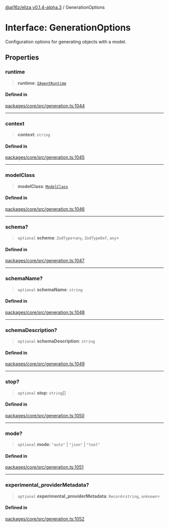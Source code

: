 [@ai16z/eliza v0.1.4-alpha.3](../index.md) / GenerationOptions

# Interface: GenerationOptions

Configuration options for generating objects with a model.

## Properties

### runtime

> **runtime**: [`IAgentRuntime`](IAgentRuntime.md)

#### Defined in

[packages/core/src/generation.ts:1044](https://github.com/christroutner/eliza/blob/main/packages/core/src/generation.ts#L1044)

***

### context

> **context**: `string`

#### Defined in

[packages/core/src/generation.ts:1045](https://github.com/christroutner/eliza/blob/main/packages/core/src/generation.ts#L1045)

***

### modelClass

> **modelClass**: [`ModelClass`](../enumerations/ModelClass.md)

#### Defined in

[packages/core/src/generation.ts:1046](https://github.com/christroutner/eliza/blob/main/packages/core/src/generation.ts#L1046)

***

### schema?

> `optional` **schema**: `ZodType`\<`any`, `ZodTypeDef`, `any`\>

#### Defined in

[packages/core/src/generation.ts:1047](https://github.com/christroutner/eliza/blob/main/packages/core/src/generation.ts#L1047)

***

### schemaName?

> `optional` **schemaName**: `string`

#### Defined in

[packages/core/src/generation.ts:1048](https://github.com/christroutner/eliza/blob/main/packages/core/src/generation.ts#L1048)

***

### schemaDescription?

> `optional` **schemaDescription**: `string`

#### Defined in

[packages/core/src/generation.ts:1049](https://github.com/christroutner/eliza/blob/main/packages/core/src/generation.ts#L1049)

***

### stop?

> `optional` **stop**: `string`[]

#### Defined in

[packages/core/src/generation.ts:1050](https://github.com/christroutner/eliza/blob/main/packages/core/src/generation.ts#L1050)

***

### mode?

> `optional` **mode**: `"auto"` \| `"json"` \| `"tool"`

#### Defined in

[packages/core/src/generation.ts:1051](https://github.com/christroutner/eliza/blob/main/packages/core/src/generation.ts#L1051)

***

### experimental\_providerMetadata?

> `optional` **experimental\_providerMetadata**: `Record`\<`string`, `unknown`\>

#### Defined in

[packages/core/src/generation.ts:1052](https://github.com/christroutner/eliza/blob/main/packages/core/src/generation.ts#L1052)
